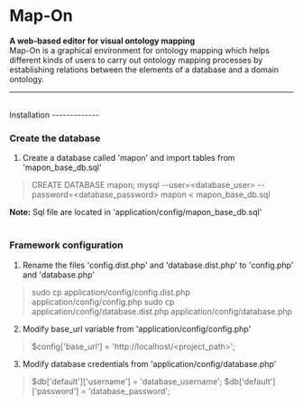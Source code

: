 # Map-On
**A web-based editor for visual ontology mapping** <br/>
Map-On is a graphical environment for ontology mapping which helps different kinds of users to carry out ontology mapping processes by establishing relations between the elements of a database and a domain ontology.

----------
<br/>
Installation
-------------

### Create the database
1. Create a database called 'mapon' and import tables from 'mapon_base_db.sql'

> CREATE DATABASE mapon;
> mysql --user=<database_user> --password=<database_password> mapon < mapon_base_db.sql

**Note:** Sql file are located in 'application/config/mapon_base_db.sql'
<br/><br/>
### Framework configuration
1. Rename the files 'config.dist.php' and 'database.dist.php' to 'config.php' and 'database.php'
> sudo cp application/config/config.dist.php application/config/config.php 
> sudo cp application/config/database.dist.php application/config/database.php 

2. Modify base_url variable from 'application/config/config.php'
> $config['base_url'] = 'http://localhost/<project_path>';

3. Modify database credentials from 'application/config/database.php'
> $db['default']['username'] = 'database_username';
> $db['default']['password'] = 'database_password';
